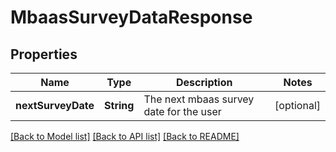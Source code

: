 # MbaasSurveyDataResponse

## Properties
Name | Type | Description | Notes
------------ | ------------- | ------------- | -------------
**nextSurveyDate** | **String** | The next mbaas survey date for the user | [optional] 

[[Back to Model list]](../README.md#documentation-for-models) [[Back to API list]](../README.md#documentation-for-api-endpoints) [[Back to README]](../README.md)


